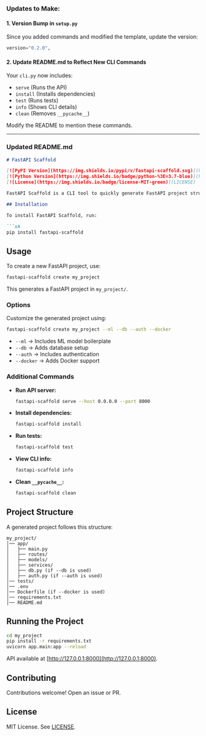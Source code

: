 ### Updates to Make:

#### 1. **Version Bump in `setup.py`**
Since you added commands and modified the template, update the version:
```python
version="0.2.0",
```

#### 2. **Update README.md to Reflect New CLI Commands**
Your `cli.py` now includes:
- `serve` (Runs the API)
- `install` (Installs dependencies)
- `test` (Runs tests)
- `info` (Shows CLI details)
- `clean` (Removes `__pycache__`)

Modify the README to mention these commands.

---

### **Updated README.md**
```md
# FastAPI Scaffold

[![PyPI Version](https://img.shields.io/pypi/v/fastapi-scaffold.svg)](https://pypi.org/project/fastapi-scaffold/)
[![Python Version](https://img.shields.io/badge/python-%3E=3.7-blue)](https://www.python.org/)
[![License](https://img.shields.io/badge/license-MIT-green)](LICENSE)

FastAPI Scaffold is a CLI tool to quickly generate FastAPI project structures with optional features like authentication, database integration, machine learning model setup, and Docker support.

## Installation

To install FastAPI Scaffold, run:

```sh
pip install fastapi-scaffold
```

## Usage

To create a new FastAPI project, use:

```sh
fastapi-scaffold create my_project
```

This generates a FastAPI project in `my_project/`.

### Options

Customize the generated project using:

```sh
fastapi-scaffold create my_project --ml --db --auth --docker
```

- `--ml` → Includes ML model boilerplate  
- `--db` → Adds database setup  
- `--auth` → Includes authentication  
- `--docker` → Adds Docker support  

### Additional Commands

- **Run API server:**  
  ```sh
  fastapi-scaffold serve --host 0.0.0.0 --port 8000
  ```
  
- **Install dependencies:**  
  ```sh
  fastapi-scaffold install
  ```

- **Run tests:**  
  ```sh
  fastapi-scaffold test
  ```

- **View CLI info:**  
  ```sh
  fastapi-scaffold info
  ```

- **Clean `__pycache__`:**  
  ```sh
  fastapi-scaffold clean
  ```

## Project Structure

A generated project follows this structure:

```
my_project/
│── app/
│   ├── main.py
│   ├── routes/
│   ├── models/
│   ├── services/
│   ├── db.py (if --db is used)
│   ├── auth.py (if --auth is used)
│── tests/
│── .env
│── Dockerfile (if --docker is used)
│── requirements.txt
│── README.md
```

## Running the Project

```sh
cd my_project
pip install -r requirements.txt
uvicorn app.main:app --reload
```

API available at [http://127.0.0.1:8000](http://127.0.0.1:8000).

## Contributing

Contributions welcome! Open an issue or PR.

## License

MIT License. See [LICENSE](LICENSE).

